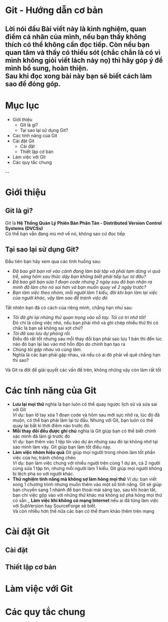 Git - Hướng dẫn cơ bản
==
**Lời nói đầu**
Bài viết này là kinh nghiệm, quan điểm cá nhân của mình, nếu bạn thấy không thích có thể không cần đọc tiếp. Còn nếu bạn quan tâm và thấy có thiếu sót (chắc chắn là có vì mình không giỏi viết lách này nọ) thì hãy góp ý để mình bổ sung, hoàn thiện.    
Sau khi đọc xong bài này bạn sẽ biết cách làm sao để đóng góp.
--

# Mục lục
<!-- MarkdownTOC -->
- Giới thiệu
    - Git là gì?
    - Tại sao lại sử dụng Git?
- Các tính năng của Git
- Cài đặt Git
    - Cài đặt
    - Thiết lập cơ bản
- Làm việc với Git
- Các quy tắc chung
<!-- /MarkdownTOC -->
--

# Giới thiệu
## Git là gì?
Git là **Hệ Thống Quản Lý Phiên Bản Phân Tán - Distributed Version Control Systems (DVCSs)**  
Có thể bạn vẫn đang mù mờ về nó, không sao cứ đọc tiếp

## Tại sao lại sử dụng Git?
Đầu tiên bạn hãy xem qua các tình huống sau:

- *Đã bao giờ bạn rơi vào cảnh đang làm bài tập và phải tạm dừng vì quá trễ, sáng hôm sau thức dậy bạn không biết phải tiếp tục từ đâu?*
- *Đã bao giờ bạn sửa 1 đoạn code nhưng 2 ngày sau đó bạn nhận ra mình đã làm cho nó sai hơn và bạn muốn quay về 2 ngày trước?*
- *Bạn làm việc theo nhóm, mỗi người làm 1 kiểu, đôi khi bạn làm lại việc của người khác, vậy làm sao để tránh việc đó*

Tất nhiên bạn đã có cách của riêng mình, chẳng hạn như sau:

- *Tôi đã ghi lại những thứ quan trọng vào sổ tay. Tôi có trí nhớ tốt!*  
    Đó chỉ là công việc nhỏ, nếu bạn phải nhớ và ghi chép nhiều thứ thì có chắc là bạn sẽ không sai xót chứ?
- *Tôi đã sao lưu dự phòng rồi.*  
    Điều đó rất tốt nhưng sau mỗi thay đổi bạn phải sao lưu 1 bản thì đến lúc nào đó bạn lại lao vào mớ hỗn độn do chính bạn tạo ra  
- *Chúng tôi gặp nhau và cùng làm.*  
    Nghĩa là các bạn phải gặp nhau, và nếu có ai đó phải về quê chẳng hạn thì sao?  

Và Git ra đời để giải quyết các vấn đề trên, không những vậy còn làm rất tốt

# Các tính năng của Git
- **Lưu lại mọi thứ** nghĩa là bạn luôn có thể quay ngược lịch sử và sửa sai với Git  
    _Ví dụ:_ bạn lỡ tay xóa 1 đoạn code và hôm sau mới sực nhớ ra, lúc đó đã muộn, có thể bạn phải làm lại từ đầu. Nhưng với Git, bạn luôn có thể quay lại bất kì thời điêm nào trước đó.
- **Mỗi thay đổi đều được ghi chú** nghĩa là Git giúp bạn có thể biết chính xác mình đã làm gì trước đó   
    _Ví dụ:_ bạn thêm vào 1 tệp tin vào dự án nhưng sau đó lại không nhớ tại sao mình làm vậy. Git giúp bạn làm tốt điều này.
- **Làm việc nhóm hiệu quả** Git giúp mọi người trong nhóm làm tốt phần việc của họ, tránh chồng chéo  
    _Ví dụ:_ bạn làm việc chung với nhiều người trên cùng 1 dự án, cả 2 người cùng sửa 1 tập tin, nhưng mỗi người làm 1 kiểu. Git giúp mọi người không bị lệch pha so với người khác.  
- **Thử nghiệm tính năng mà không sợ làm hỏng mọi thứ**
    _Ví dụ:_ bạn viết xong 1 chương trình nhưng muốn thêm vào một số tính năng. Git sẽ giúp bạn chuyển sang 1 nhánh để bạn thoải mái sáng tạo, sau khi hoàn tất, bạn chỉ việc gộp vào với những thứ khác mà không sợ phá hỏng mọi thứ có sẵn
_ **Làm việc khi không có mạng Internet** nếu ai đã từng làm việc với SubVersion hay SourceForge sẽ biết.  
Và còn nhiều hơn thế nữa các bạn có thể tham khảo thêm trên mạng

# Cài đặt Git

## Cài đặt

## Thiết lập cơ bản

# Làm việc với Git

# Các quy tắc chung